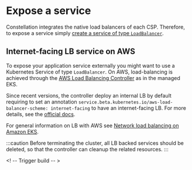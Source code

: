 # Expose a service
Constellation integrates the native load balancers of each CSP. Therefore, to expose a service simply [create a service of type `LoadBalancer`](https://kubernetes.io/docs/concepts/services-networking/service/#loadbalancer).

## Internet-facing LB service on AWS

To expose your application service externally you might want to use a Kubernetes Service of type `LoadBalancer`. On AWS, load-balancing is achieved through the [AWS Load Balancing Controller](https://kubernetes-sigs.github.io/aws-load-balancer-controller) as in the managed EKS.

Since recent versions, the controller deploy an internal LB by default requiring to set an annotation `service.beta.kubernetes.io/aws-load-balancer-scheme: internet-facing` to have an internet-facing LB. For more details, see the [official docs](https://kubernetes-sigs.github.io/aws-load-balancer-controller/v2.2/guide/service/nlb/).

For general information on LB with AWS see [Network load balancing on Amazon EKS](https://docs.aws.amazon.com/eks/latest/userguide/network-load-balancing.html).

:::caution
Before terminating the cluster, all LB backed services should be deleted, so that the controller can cleanup the related resources.
:::

<! -- Trigger build -- >
